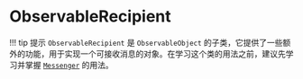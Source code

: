 # ObservableRecipient

!!! tip 提示
    `ObservableRecipient` 是 `ObservableObject` 的子类，它提供了一些额外的功能，用于实现一个可接收消息的对象。在学习这个类的用法之前，建议先学习并掌握 [`Messenger`](../Messengers/index.md) 的用法。